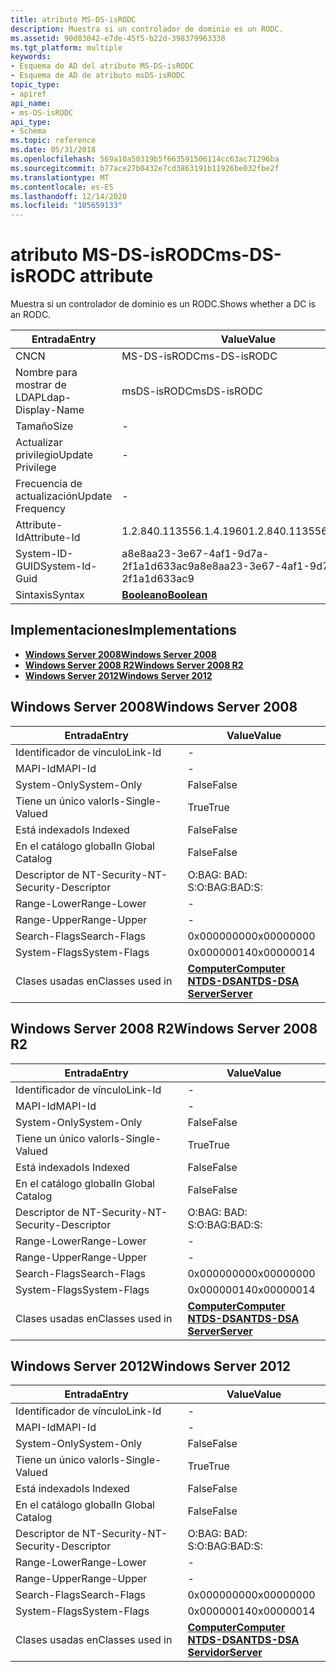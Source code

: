 ```yaml
---
title: atributo MS-DS-isRODC
description: Muestra si un controlador de dominio es un RODC.
ms.assetid: 90d83042-e7de-45f5-b22d-398379963338
ms.tgt_platform: multiple
keywords:
- Esquema de AD del atributo MS-DS-isRODC
- Esquema de AD de atributo msDS-isRODC
topic_type:
- apiref
api_name:
- ms-DS-isRODC
api_type:
- Schema
ms.topic: reference
ms.date: 05/31/2018
ms.openlocfilehash: 569a10a50319b5f663591506114cc63ac71296ba
ms.sourcegitcommit: b77ace27b0432e7cd3863191b11926be032fbe2f
ms.translationtype: MT
ms.contentlocale: es-ES
ms.lasthandoff: 12/14/2020
ms.locfileid: "105659133"
---
```

# <a name="ms-ds-isrodc-attribute"></a><span data-ttu-id="335e6-105">atributo MS-DS-isRODC</span><span class="sxs-lookup"><span data-stu-id="335e6-105">ms-DS-isRODC attribute</span></span>

<span data-ttu-id="335e6-106">Muestra si un controlador de dominio es un RODC.</span><span class="sxs-lookup"><span data-stu-id="335e6-106">Shows whether a DC is an RODC.</span></span>



| <span data-ttu-id="335e6-107">Entrada</span><span class="sxs-lookup"><span data-stu-id="335e6-107">Entry</span></span> | <span data-ttu-id="335e6-108">Value</span><span class="sxs-lookup"><span data-stu-id="335e6-108">Value</span></span> |
|-------------------|--------------------------------------|
| <span data-ttu-id="335e6-109">CN</span><span class="sxs-lookup"><span data-stu-id="335e6-109">CN</span></span>                | <span data-ttu-id="335e6-110">MS-DS-isRODC</span><span class="sxs-lookup"><span data-stu-id="335e6-110">ms-DS-isRODC</span></span>                         |
| <span data-ttu-id="335e6-111">Nombre para mostrar de LDAP</span><span class="sxs-lookup"><span data-stu-id="335e6-111">Ldap-Display-Name</span></span> | <span data-ttu-id="335e6-112">msDS-isRODC</span><span class="sxs-lookup"><span data-stu-id="335e6-112">msDS-isRODC</span></span>                          |
| <span data-ttu-id="335e6-113">Tamaño</span><span class="sxs-lookup"><span data-stu-id="335e6-113">Size</span></span>              | \-                                   |
| <span data-ttu-id="335e6-114">Actualizar privilegio</span><span class="sxs-lookup"><span data-stu-id="335e6-114">Update Privilege</span></span>  | \-                                   |
| <span data-ttu-id="335e6-115">Frecuencia de actualización</span><span class="sxs-lookup"><span data-stu-id="335e6-115">Update Frequency</span></span>  | \-                                   |
| <span data-ttu-id="335e6-116">Attribute-Id</span><span class="sxs-lookup"><span data-stu-id="335e6-116">Attribute-Id</span></span>      | <span data-ttu-id="335e6-117">1.2.840.113556.1.4.1960</span><span class="sxs-lookup"><span data-stu-id="335e6-117">1.2.840.113556.1.4.1960</span></span>              |
| <span data-ttu-id="335e6-118">System-ID-GUID</span><span class="sxs-lookup"><span data-stu-id="335e6-118">System-Id-Guid</span></span>    | <span data-ttu-id="335e6-119">a8e8aa23-3e67-4af1-9d7a-2f1a1d633ac9</span><span class="sxs-lookup"><span data-stu-id="335e6-119">a8e8aa23-3e67-4af1-9d7a-2f1a1d633ac9</span></span> |
| <span data-ttu-id="335e6-120">Sintaxis</span><span class="sxs-lookup"><span data-stu-id="335e6-120">Syntax</span></span>            | [<span data-ttu-id="335e6-121">**Booleano**</span><span class="sxs-lookup"><span data-stu-id="335e6-121">**Boolean**</span></span>](s-boolean.md)         |



## <a name="implementations"></a><span data-ttu-id="335e6-122">Implementaciones</span><span class="sxs-lookup"><span data-stu-id="335e6-122">Implementations</span></span>

-   [<span data-ttu-id="335e6-123">**Windows Server 2008**</span><span class="sxs-lookup"><span data-stu-id="335e6-123">**Windows Server 2008**</span></span>](#windows-server-2008)
-   [<span data-ttu-id="335e6-124">**Windows Server 2008 R2**</span><span class="sxs-lookup"><span data-stu-id="335e6-124">**Windows Server 2008 R2**</span></span>](#windows-server-2008-r2)
-   [<span data-ttu-id="335e6-125">**Windows Server 2012**</span><span class="sxs-lookup"><span data-stu-id="335e6-125">**Windows Server 2012**</span></span>](#windows-server-2012)

## <a name="windows-server-2008"></a><span data-ttu-id="335e6-126">Windows Server 2008</span><span class="sxs-lookup"><span data-stu-id="335e6-126">Windows Server 2008</span></span>



| <span data-ttu-id="335e6-127">Entrada</span><span class="sxs-lookup"><span data-stu-id="335e6-127">Entry</span></span> | <span data-ttu-id="335e6-128">Value</span><span class="sxs-lookup"><span data-stu-id="335e6-128">Value</span></span> |
|------------------------|--------------------------------------------------------------------------------------------------------------------------|
| <span data-ttu-id="335e6-129">Identificador de vínculo</span><span class="sxs-lookup"><span data-stu-id="335e6-129">Link-Id</span></span>                | \-                                                                                                                       |
| <span data-ttu-id="335e6-130">MAPI-Id</span><span class="sxs-lookup"><span data-stu-id="335e6-130">MAPI-Id</span></span>                | \-                                                                                                                       |
| <span data-ttu-id="335e6-131">System-Only</span><span class="sxs-lookup"><span data-stu-id="335e6-131">System-Only</span></span>            | <span data-ttu-id="335e6-132">False</span><span class="sxs-lookup"><span data-stu-id="335e6-132">False</span></span>                                                                                                                    |
| <span data-ttu-id="335e6-133">Tiene un único valor</span><span class="sxs-lookup"><span data-stu-id="335e6-133">Is-Single-Valued</span></span>       | <span data-ttu-id="335e6-134">True</span><span class="sxs-lookup"><span data-stu-id="335e6-134">True</span></span>                                                                                                                     |
| <span data-ttu-id="335e6-135">Está indexado</span><span class="sxs-lookup"><span data-stu-id="335e6-135">Is Indexed</span></span>             | <span data-ttu-id="335e6-136">False</span><span class="sxs-lookup"><span data-stu-id="335e6-136">False</span></span>                                                                                                                    |
| <span data-ttu-id="335e6-137">En el catálogo global</span><span class="sxs-lookup"><span data-stu-id="335e6-137">In Global Catalog</span></span>      | <span data-ttu-id="335e6-138">False</span><span class="sxs-lookup"><span data-stu-id="335e6-138">False</span></span>                                                                                                                    |
| <span data-ttu-id="335e6-139">Descriptor de NT-Security-</span><span class="sxs-lookup"><span data-stu-id="335e6-139">NT-Security-Descriptor</span></span> | <span data-ttu-id="335e6-140">O:BAG: BAD: S:</span><span class="sxs-lookup"><span data-stu-id="335e6-140">O:BAG:BAD:S:</span></span>                                                                                                             |
| <span data-ttu-id="335e6-141">Range-Lower</span><span class="sxs-lookup"><span data-stu-id="335e6-141">Range-Lower</span></span>            | \-                                                                                                                       |
| <span data-ttu-id="335e6-142">Range-Upper</span><span class="sxs-lookup"><span data-stu-id="335e6-142">Range-Upper</span></span>            | \-                                                                                                                       |
| <span data-ttu-id="335e6-143">Search-Flags</span><span class="sxs-lookup"><span data-stu-id="335e6-143">Search-Flags</span></span>           | <span data-ttu-id="335e6-144">0x00000000</span><span class="sxs-lookup"><span data-stu-id="335e6-144">0x00000000</span></span>                                                                                                               |
| <span data-ttu-id="335e6-145">System-Flags</span><span class="sxs-lookup"><span data-stu-id="335e6-145">System-Flags</span></span>           | <span data-ttu-id="335e6-146">0x00000014</span><span class="sxs-lookup"><span data-stu-id="335e6-146">0x00000014</span></span>                                                                                                               |
| <span data-ttu-id="335e6-147">Clases usadas en</span><span class="sxs-lookup"><span data-stu-id="335e6-147">Classes used in</span></span>        | [<span data-ttu-id="335e6-148">**Computer**</span><span class="sxs-lookup"><span data-stu-id="335e6-148">**Computer**</span></span>](c-computer.md)<br/> [<span data-ttu-id="335e6-149">**NTDS-DSA**</span><span class="sxs-lookup"><span data-stu-id="335e6-149">**NTDS-DSA**</span></span>](c-ntdsdsa.md)<br/> [<span data-ttu-id="335e6-150">**Server**</span><span class="sxs-lookup"><span data-stu-id="335e6-150">**Server**</span></span>](c-server.md)<br/> |



## <a name="windows-server-2008-r2"></a><span data-ttu-id="335e6-151">Windows Server 2008 R2</span><span class="sxs-lookup"><span data-stu-id="335e6-151">Windows Server 2008 R2</span></span>



| <span data-ttu-id="335e6-152">Entrada</span><span class="sxs-lookup"><span data-stu-id="335e6-152">Entry</span></span> | <span data-ttu-id="335e6-153">Value</span><span class="sxs-lookup"><span data-stu-id="335e6-153">Value</span></span> |
|------------------------|--------------------------------------------------------------------------------------------------------------------------|
| <span data-ttu-id="335e6-154">Identificador de vínculo</span><span class="sxs-lookup"><span data-stu-id="335e6-154">Link-Id</span></span>                | \-                                                                                                                       |
| <span data-ttu-id="335e6-155">MAPI-Id</span><span class="sxs-lookup"><span data-stu-id="335e6-155">MAPI-Id</span></span>                | \-                                                                                                                       |
| <span data-ttu-id="335e6-156">System-Only</span><span class="sxs-lookup"><span data-stu-id="335e6-156">System-Only</span></span>            | <span data-ttu-id="335e6-157">False</span><span class="sxs-lookup"><span data-stu-id="335e6-157">False</span></span>                                                                                                                    |
| <span data-ttu-id="335e6-158">Tiene un único valor</span><span class="sxs-lookup"><span data-stu-id="335e6-158">Is-Single-Valued</span></span>       | <span data-ttu-id="335e6-159">True</span><span class="sxs-lookup"><span data-stu-id="335e6-159">True</span></span>                                                                                                                     |
| <span data-ttu-id="335e6-160">Está indexado</span><span class="sxs-lookup"><span data-stu-id="335e6-160">Is Indexed</span></span>             | <span data-ttu-id="335e6-161">False</span><span class="sxs-lookup"><span data-stu-id="335e6-161">False</span></span>                                                                                                                    |
| <span data-ttu-id="335e6-162">En el catálogo global</span><span class="sxs-lookup"><span data-stu-id="335e6-162">In Global Catalog</span></span>      | <span data-ttu-id="335e6-163">False</span><span class="sxs-lookup"><span data-stu-id="335e6-163">False</span></span>                                                                                                                    |
| <span data-ttu-id="335e6-164">Descriptor de NT-Security-</span><span class="sxs-lookup"><span data-stu-id="335e6-164">NT-Security-Descriptor</span></span> | <span data-ttu-id="335e6-165">O:BAG: BAD: S:</span><span class="sxs-lookup"><span data-stu-id="335e6-165">O:BAG:BAD:S:</span></span>                                                                                                             |
| <span data-ttu-id="335e6-166">Range-Lower</span><span class="sxs-lookup"><span data-stu-id="335e6-166">Range-Lower</span></span>            | \-                                                                                                                       |
| <span data-ttu-id="335e6-167">Range-Upper</span><span class="sxs-lookup"><span data-stu-id="335e6-167">Range-Upper</span></span>            | \-                                                                                                                       |
| <span data-ttu-id="335e6-168">Search-Flags</span><span class="sxs-lookup"><span data-stu-id="335e6-168">Search-Flags</span></span>           | <span data-ttu-id="335e6-169">0x00000000</span><span class="sxs-lookup"><span data-stu-id="335e6-169">0x00000000</span></span>                                                                                                               |
| <span data-ttu-id="335e6-170">System-Flags</span><span class="sxs-lookup"><span data-stu-id="335e6-170">System-Flags</span></span>           | <span data-ttu-id="335e6-171">0x00000014</span><span class="sxs-lookup"><span data-stu-id="335e6-171">0x00000014</span></span>                                                                                                               |
| <span data-ttu-id="335e6-172">Clases usadas en</span><span class="sxs-lookup"><span data-stu-id="335e6-172">Classes used in</span></span>        | [<span data-ttu-id="335e6-173">**Computer**</span><span class="sxs-lookup"><span data-stu-id="335e6-173">**Computer**</span></span>](c-computer.md)<br/> [<span data-ttu-id="335e6-174">**NTDS-DSA**</span><span class="sxs-lookup"><span data-stu-id="335e6-174">**NTDS-DSA**</span></span>](c-ntdsdsa.md)<br/> [<span data-ttu-id="335e6-175">**Server**</span><span class="sxs-lookup"><span data-stu-id="335e6-175">**Server**</span></span>](c-server.md)<br/> |



## <a name="windows-server-2012"></a><span data-ttu-id="335e6-176">Windows Server 2012</span><span class="sxs-lookup"><span data-stu-id="335e6-176">Windows Server 2012</span></span>



| <span data-ttu-id="335e6-177">Entrada</span><span class="sxs-lookup"><span data-stu-id="335e6-177">Entry</span></span> | <span data-ttu-id="335e6-178">Value</span><span class="sxs-lookup"><span data-stu-id="335e6-178">Value</span></span> |
|------------------------|--------------------------------------------------------------------------------------------------------------------------|
| <span data-ttu-id="335e6-179">Identificador de vínculo</span><span class="sxs-lookup"><span data-stu-id="335e6-179">Link-Id</span></span>                | \-                                                                                                                       |
| <span data-ttu-id="335e6-180">MAPI-Id</span><span class="sxs-lookup"><span data-stu-id="335e6-180">MAPI-Id</span></span>                | \-                                                                                                                       |
| <span data-ttu-id="335e6-181">System-Only</span><span class="sxs-lookup"><span data-stu-id="335e6-181">System-Only</span></span>            | <span data-ttu-id="335e6-182">False</span><span class="sxs-lookup"><span data-stu-id="335e6-182">False</span></span>                                                                                                                    |
| <span data-ttu-id="335e6-183">Tiene un único valor</span><span class="sxs-lookup"><span data-stu-id="335e6-183">Is-Single-Valued</span></span>       | <span data-ttu-id="335e6-184">True</span><span class="sxs-lookup"><span data-stu-id="335e6-184">True</span></span>                                                                                                                     |
| <span data-ttu-id="335e6-185">Está indexado</span><span class="sxs-lookup"><span data-stu-id="335e6-185">Is Indexed</span></span>             | <span data-ttu-id="335e6-186">False</span><span class="sxs-lookup"><span data-stu-id="335e6-186">False</span></span>                                                                                                                    |
| <span data-ttu-id="335e6-187">En el catálogo global</span><span class="sxs-lookup"><span data-stu-id="335e6-187">In Global Catalog</span></span>      | <span data-ttu-id="335e6-188">False</span><span class="sxs-lookup"><span data-stu-id="335e6-188">False</span></span>                                                                                                                    |
| <span data-ttu-id="335e6-189">Descriptor de NT-Security-</span><span class="sxs-lookup"><span data-stu-id="335e6-189">NT-Security-Descriptor</span></span> | <span data-ttu-id="335e6-190">O:BAG: BAD: S:</span><span class="sxs-lookup"><span data-stu-id="335e6-190">O:BAG:BAD:S:</span></span>                                                                                                             |
| <span data-ttu-id="335e6-191">Range-Lower</span><span class="sxs-lookup"><span data-stu-id="335e6-191">Range-Lower</span></span>            | \-                                                                                                                       |
| <span data-ttu-id="335e6-192">Range-Upper</span><span class="sxs-lookup"><span data-stu-id="335e6-192">Range-Upper</span></span>            | \-                                                                                                                       |
| <span data-ttu-id="335e6-193">Search-Flags</span><span class="sxs-lookup"><span data-stu-id="335e6-193">Search-Flags</span></span>           | <span data-ttu-id="335e6-194">0x00000000</span><span class="sxs-lookup"><span data-stu-id="335e6-194">0x00000000</span></span>                                                                                                               |
| <span data-ttu-id="335e6-195">System-Flags</span><span class="sxs-lookup"><span data-stu-id="335e6-195">System-Flags</span></span>           | <span data-ttu-id="335e6-196">0x00000014</span><span class="sxs-lookup"><span data-stu-id="335e6-196">0x00000014</span></span>                                                                                                               |
| <span data-ttu-id="335e6-197">Clases usadas en</span><span class="sxs-lookup"><span data-stu-id="335e6-197">Classes used in</span></span>        | [<span data-ttu-id="335e6-198">**Computer**</span><span class="sxs-lookup"><span data-stu-id="335e6-198">**Computer**</span></span>](c-computer.md)<br/> [<span data-ttu-id="335e6-199">**NTDS-DSA**</span><span class="sxs-lookup"><span data-stu-id="335e6-199">**NTDS-DSA**</span></span>](c-ntdsdsa.md)<br/> [<span data-ttu-id="335e6-200">**Servidor**</span><span class="sxs-lookup"><span data-stu-id="335e6-200">**Server**</span></span>](c-server.md)<br/> |



 

 





